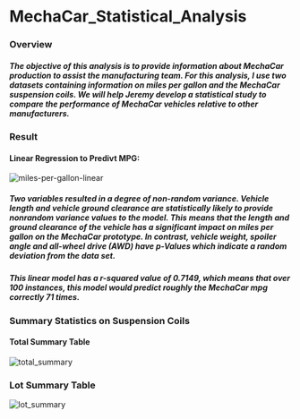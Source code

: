 # MechaCar_Statistical_Analysis

### Overview

##### The objective of this analysis is to provide information about MechaCar production to assist the manufacturing team. For this analysis, I use two datasets containing information on miles per gallon and the MechaCar suspension coils. We will help Jeremy develop a statistical study to compare the performance of MechaCar vehicles relative to other manufacturers.

### Result

#### Linear Regression to Predivt MPG:

![miles-per-gallon-linear](https://user-images.githubusercontent.com/101905587/190862438-79eb7e80-a46b-496c-ab65-9e2224f9ede0.png)

##### Two variables resulted in a degree of non-random variance. Vehicle length and vehicle ground clearance are statistically likely to provide nonrandom variance values to the model. This means that the length and ground clearance of the vehicle has a significant impact on miles per gallon on the MechaCar prototype. In contrast, vehicle weight, spoiler angle and all-wheel drive (AWD) have p-Values which indicate a random deviation from the data set.

##### This linear model has a r-squared value of 0.7149, which means that over 100 instances, this model would predict roughly the MechaCar mpg correctly 71 times.

### Summary Statistics on Suspension Coils

#### Total Summary Table

![total_summary](https://user-images.githubusercontent.com/101905587/190862910-e8960b46-0bf9-4596-b879-d93197cae547.png)

### Lot Summary Table

![lot_summary](https://user-images.githubusercontent.com/101905587/190862976-495af449-d939-47c2-a554-15d8aafa3c91.png)
